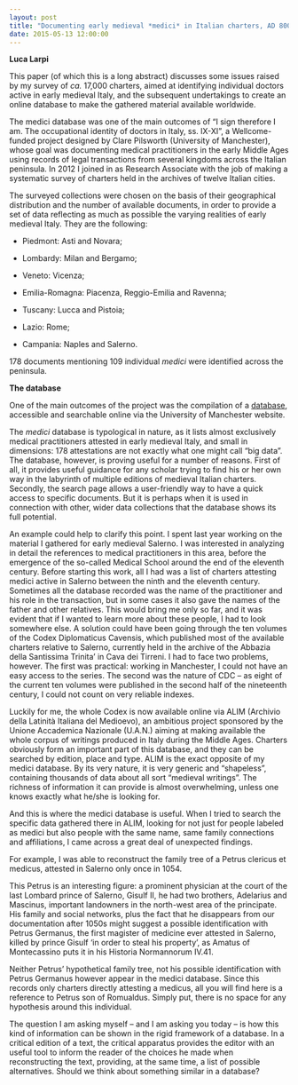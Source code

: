```yaml
--- 
layout: post 
title: "Documenting early medieval *medici* in Italian charters, AD 800-1100"
date: 2015-05-13 12:00:00
---
```


**Luca Larpi**

This paper (of which this is a long abstract) discusses some issues raised by my survey of *ca.* 17,000
charters, aimed at identifying individual doctors active in early
medieval Italy, and the subsequent undertakings to create an online
database to make the gathered material available worldwide.

The medici database was one of the main outcomes of “I sign therefore I
am. The occupational identity of doctors in Italy, ss. IX-XI”, a
Wellcome-funded project designed by Clare Pilsworth (University of
Manchester), whose goal was documenting medical practitioners in the
early Middle Ages using records of legal transactions from several
kingdoms across the Italian peninsula. In 2012 I joined in as Research
Associate with the job of making a systematic survey of charters held in
the archives of twelve Italian cities.

The surveyed collections were chosen on the basis of their geographical
distribution and the number of available documents, in order to provide
a set of data reflecting as much as possible the varying realities of
early medieval Italy. They are the following:

-   Piedmont: Asti and Novara; 

-   Lombardy: Milan and Bergamo; 

-   Veneto: Vicenza; 

-   Emilia-Romagna: Piacenza, Reggio-Emilia and Ravenna; 

-   Tuscany: Lucca and Pistoia; 

-   Lazio: Rome; 

-   Campania: Naples and Salerno.

178 documents mentioning 109 individual *medici* were identified across
the peninsula.

**The database**

One of the main outcomes of the project was the compilation of a
[database](http://www.alc.manchester.ac.uk/subjects/history/research/projects/italian-doctors/),
accessible and searchable online via the University of Manchester
website.

The *medici* database is typological in nature, as it lists almost
exclusively medical practitioners attested in early medieval Italy, and
small in dimensions: 178 attestations are not exactly what one might
call “big data”. The database, however, is proving useful for a number
of reasons. First of all, it provides useful guidance for any scholar
trying to find his or her own way in the labyrinth of multiple editions
of medieval Italian charters. Secondly, the search page allows a
user-friendly way to have a quick access to specific documents. But it
is perhaps when it is used in connection with other, wider data
collections that the database shows its full potential.

An example could help to clarify this point. I spent last year working
on the material I gathered for early medieval Salerno. I was interested
in analyzing in detail the references to medical practitioners in this
area, before the emergence of the so-called Medical School around the
end of the eleventh century. Before starting this work, all I had was a
list of charters attesting medici active in Salerno between the ninth
and the eleventh century. Sometimes all the database recorded was the
name of the practitioner and his role in the transaction, but in some
cases it also gave the names of the father and other relatives. This
would bring me only so far, and it was evident that if I wanted to learn
more about these people, I had to look somewhere else. A solution could
have been going through the ten volumes of the Codex Diplomaticus
Cavensis, which published most of the available charters relative to
Salerno, currently held in the archive of the Abbazia della Santissima
Trinita’ in Cava dei Tirreni. I had to face two problems, however. The
first was practical: working in Manchester, I could not have an easy
access to the series. The second was the nature of CDC – as eight of the
current ten volumes were published in the second half of the nineteenth
century, I could not count on very reliable indexes.

Luckily for me, the whole Codex is now available online via ALIM
(Archivio della Latinità Italiana del Medioevo), an ambitious project
sponsored by the Unione Accademica Nazionale (U.A.N.) aiming at making
available the whole corpus of writings produced in Italy during the
Middle Ages. Charters obviously form an important part of this database,
and they can be searched by edition, place and type. ALIM is the exact
opposite of my medici database. By its very nature, it is very generic
and “shapeless”, containing thousands of data about all sort “medieval
writings”. The richness of information it can provide is almost
overwhelming, unless one knows exactly what he/she is looking for.

And this is where the medici database is useful. When I tried to search
the specific data gathered there in ALIM, looking for not just for
people labeled as medici but also people with the same name, same family
connections and affiliations, I came across a great deal of unexpected
findings.

For example, I was able to reconstruct the family tree of a Petrus
clericus et medicus, attested in Salerno only once in 1054.

This Petrus is an interesting figure: a prominent physician at the court
of the last Lombard prince of Salerno, Gisulf II, he had two brothers,
Adelarius and Mascinus, important landowners in the north-west area of
the principate. His family and social networks, plus the fact that he
disappears from our documentation after 1050s might suggest a possible
identification with Petrus Germanus, the first magister of medicine ever
attested in Salerno, killed by prince Gisulf ‘in order to steal his
property’, as Amatus of Montecassino puts it in his Historia Normannorum
IV.41.

Neither Petrus’ hypothetical family tree, not his possible
identification with Petrus Germanus however appear in the medici
database. Since this records only charters directly attesting a medicus,
all you will find here is a reference to Petrus son of Romualdus. Simply
put, there is no space for any hypothesis around this individual.

The question I am asking myself – and I am asking you today – is how
this kind of information can be shown in the rigid framework of a
database. In a critical edition of a text, the critical apparatus
provides the editor with an useful tool to inform the reader of the
choices he made when reconstructing the text, providing, at the same
time, a list of possible alternatives. Should we think about something
similar in a database?
